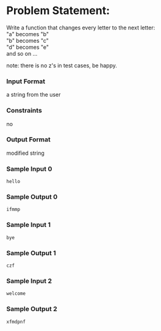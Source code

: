 # Problem Statement:

Write a function that changes every letter to the next letter:<br>
"a" becomes "b"<br>
"b" becomes "c"<br>
"d" becomes "e"<br>
and so on ...

note: there is no z's in test cases, be happy.

### Input Format

a string from the user

### Constraints

no

### Output Format

modified string

### Sample Input 0
```
hello
```
### Sample Output 0
```
ifmmp
```
### Sample Input 1
```
bye
```
### Sample Output 1
```
czf
```
### Sample Input 2
```
welcome
```
### Sample Output 2
```
xfmdpnf
```
